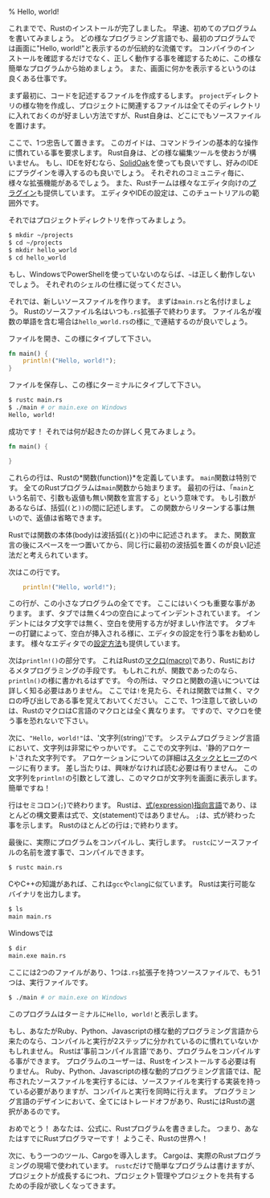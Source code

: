 % Hello, world!

これまでで、Rustのインストールが完了しました。
早速、初めてのプログラムを書いてみましょう。
どの様なプログラミング言語でも、最初のプログラムでは画面に"Hello, world!"と表示するのが伝統的な流儀です。
コンパイラのインストールを確認するだけでなく、正しく動作する事を確認するために、この様な簡単なプログラムから始めましょう。
また、画面に何かを表示するというのは良くある仕事です。

まず最初に、コードを記述するファイルを作成するします。
`project`ディレクトリの様な物を作成し、プロジェクトに関連するファイルは全てそのディレクトリに入れておくのが好ましい方法ですが、Rust自身は、どこにでもソースファイルを置けます。

ここで、1つ忠告して置きます。
このガイドは、コマンドラインの基本的な操作に慣れている事を要求します。
Rust自身は、どの様な編集ツールを使おうが構いません。
もし、IDEを好むなら、[SolidOak](solidoak)を使っても良いですし、好みのIDEにプラグインを導入するのも良いでしょう。
それぞれのコミュニティ毎に、様々な拡張機能があるでしょう。
また、Rustチームは様々なエディタ向けの[プラグイン](plugins)も提供しています。
エディタやIDEの設定は、このチュートリアルの範囲外です。

[solidoak]: https://github.com/oakes/SolidOak
[plugins]: https://github.com/rust-lang/rust/blob/master/src/etc/CONFIGS.md

それではプロジェクトディレクトリを作ってみましょう。

```bash
$ mkdir ~/projects
$ cd ~/projects
$ mkdir hello_world
$ cd hello_world
```

もし、WindowsでPowerShellを使っていないのならば、`~`は正しく動作しないでしょう。
それぞれのシェルの仕様に従ってください。

それでは、新しいソースファイルを作ります。
まずは`main.rs`と名付けましょう。
Rustのソースファイル名はいつも`.rs`拡張子で終わります。
ファイル名が複数の単語を含む場合は`hello_world.rs`の様に`_`で連結するのが良いでしょう。

ファイルを開き、この様にタイプして下さい。

```rust
fn main() {
    println!("Hello, world!");
}
```

ファイルを保存し、この様にターミナルにタイプして下さい。

```bash
$ rustc main.rs
$ ./main # or main.exe on Windows
Hello, world!
```

成功です！
それでは何が起きたのか詳しく見てみましょう。

```rust
fn main() {

}
```

これらの行は、Rustの*関数(function)}*を定義しています。
`main`関数は特別です。
全てのRustプログラムは`main`関数から始まります。
最初の行は、「`main`という名前で、引数も返値も無い関数を宣言する」という意味です。
もし引数があるならば、括弧(`(`と`))`の間に記述します。
この関数からリターンする事は無いので、返値は省略できます。

Rustでは関数の本体(body)は波括弧(`{`と`}`)の中に記述されます。
また、関数宣言の後にスペースを一つ置いてから、同じ行に最初の波括弧を置くのが良い記述法だと考えられています。

次はこの行です。

```rust
    println!("Hello, world!");
```

この行が、この小さなプログラムの全てです。
ここにはいくつも重要な事があります。
まず、タブでは無く4つの空白によってインデントされています。
インデントにはタブ文字では無く、空白を使用する方が好ましい作法です。
タブキーの打鍵によって、空白が挿入される様に、エディタの設定を行う事をお勧めします。
様々なエディタでの[設定方法](configs)も提供しています。

[configs]: https://github.com/rust-lang/rust/tree/master/src/etc/CONFIGS.md

次は`println!()`の部分です。
これはRustの[マクロ(macro)][macro]であり、Rustにおけるメタプログラミングの手段です。
もしれこれが、関数であったのなら、`println()`の様に書かれるはずです。
今の所は、マクロと関数の違いについては詳しく知る必要はありません。
ここでは`!`を見たら、それは関数では無く、マクロの呼び出しである事を覚えておいてください。
ここで、1つ注意して欲しいのは、RustのマクロはC言語のマクロとは全く異なります。
ですので、マクロを使う事を恐れないで下さい。

[macro]: macros.html

次に、`"Hello, world!"`は、'文字列(string)'です。
システムプログラミング言語において、文字列は非常にやっかいです。
ここでの文字列は、'静的アロケート'された文字列です。
アロケーションについての詳細は[スタックとヒープ](allocation)のページに有ります。
差し当たりは、興味がなければ読む必要は有りません。
この文字列を`println!`の引数として渡し、このマクロが文字列を画面に表示します。
簡単ですね！

[allocation]: the-stack-and-the-heap.html

行はセミコロン(`;`)で終わります。
Rustは、[式(expression)指向言語][expression-oriented language]であり、ほとんどの構文要素は式で、文(statement)ではありません。
`;`は、式が終わった事を示します。
Rustのほとんどの行は`;`で終わります。

[expression-oriented language]: glossary,html#expression-oriented-language

最後に、実際にプログラムをコンパイルし、実行します。
`rustc`にソースファイルの名前を渡す事で、コンパイルできます。

```bash
$ rustc main.rs
```

CやC++の知識があれば、これは`gcc`や`clang`に似ています。
Rustは実行可能なバイナリを出力します。

```bash
$ ls
main main.rs
```

Windowsでは

```bash
$ dir
main.exe main.rs
```

ここには2つのファイルがあり、1つは`.rs`拡張子を持つソースファイルで、もう1つは、実行ファイルです。

```bash
$ ./main # or main.exe on Windows
```

このプログラムはターミナルに`Hello, world!`と表示します。

もし、あなたがRuby、Python、Javascriptの様な動的プログラミング言語から来たのなら、コンパイルと実行が2ステップに分かれているのに慣れていないかもしれません。
Rustは'事前コンパイル言語'であり、プログラムをコンパイルする事ができます。
プログラムのユーザーは、Rustをインストールする必要は有りません。
Ruby、Python、Javascriptの様な動的プログラミング言語では、配布されたソースファイルを実行するには、ソースファイルを実行する実装を持っている必要がありますが、コンパイルと実行を同時に行えます。
プログラミング言語のデザインにおいて、全てにはトレードオフがあり、RustにはRustの選択があるのです。

おめでとう！
あなたは、公式に、Rustプログラムを書きました。
つまり、あなたはすでにRustプログラマーです！
ようこそ、Rustの世界へ！

次に、もう一つのツール、Cargoを導入します。
Cargoは、実際のRustプログラミングの現場で使われています。
`rustc`だけで簡単なプログラムは書けますが、プロジェクトが成長するにつれ、プロジェクト管理やプロジェクトを共有するための手段が欲しくなってきます。
